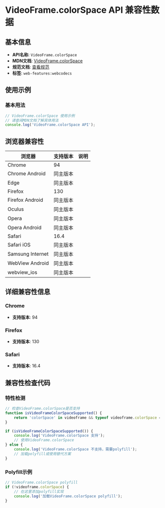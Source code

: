 # VideoFrame.colorSpace API 兼容性数据

## 基本信息

- **API名称**: `VideoFrame.colorSpace`
- **MDN文档**: [VideoFrame.colorSpace](https://developer.mozilla.org/docs/Web/API/VideoFrame/colorSpace)
- **规范文档**: [查看规范](https://w3c.github.io/webcodecs/#dom-videoframe-colorspace)
- **标签**: `web-features:webcodecs`

## 使用示例

### 基本用法

```javascript
// VideoFrame.colorSpace 使用示例
// 请查阅MDN文档了解具体用法
console.log('VideoFrame.colorSpace API');
```

## 浏览器兼容性

| 浏览器 | 支持版本 | 说明 |
|--------|----------|------|
| Chrome | 94 |  |
| Chrome Android | 同主版本 |  |
| Edge | 同主版本 |  |
| Firefox | 130 |  |
| Firefox Android | 同主版本 |  |
| Oculus | 同主版本 |  |
| Opera | 同主版本 |  |
| Opera Android | 同主版本 |  |
| Safari | 16.4 |  |
| Safari iOS | 同主版本 |  |
| Samsung Internet | 同主版本 |  |
| WebView Android | 同主版本 |  |
| webview_ios | 同主版本 |  |

## 详细兼容性信息

### Chrome

- **支持版本**: 94

### Firefox

- **支持版本**: 130

### Safari

- **支持版本**: 16.4

## 兼容性检查代码

### 特性检测

```javascript
// 检查VideoFrame.colorSpace是否支持
function isVideoFrameColorSpaceSupported() {
    return 'colorSpace' in videoframe && typeof videoframe.colorSpace === 'function';
}

if (isVideoFrameColorSpaceSupported()) {
    console.log('VideoFrame.colorSpace 支持');
    // 使用VideoFrame.colorSpace
} else {
    console.log('VideoFrame.colorSpace 不支持，需要polyfill');
    // 加载polyfill或使用替代方案
}
```

### Polyfill示例

```javascript
// VideoFrame.colorSpace polyfill
if (!videoframe.colorSpace) {
    // 在这里添加polyfill实现
    console.log('加载VideoFrame.colorSpace polyfill');
}
```

